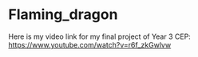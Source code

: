 # Flaming_dragon
Here is my video link for my final project of Year 3 CEP:
https://www.youtube.com/watch?v=r6f_zkGwlvw
